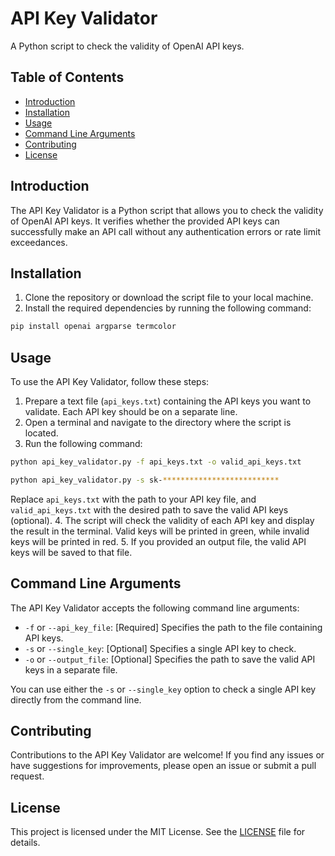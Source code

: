 # API Key Validator

A Python script to check the validity of OpenAI API keys.

## Table of Contents

- [Introduction](#introduction)
- [Installation](#installation)
- [Usage](#usage)
- [Command Line Arguments](#command-line-arguments)
- [Contributing](#contributing)
- [License](#license)

## Introduction

The API Key Validator is a Python script that allows you to check the validity of OpenAI API keys. It verifies whether the provided API keys can successfully make an API call without any authentication errors or rate limit exceedances.

## Installation

1. Clone the repository or download the script file to your local machine.
2. Install the required dependencies by running the following command:

```sh
pip install openai argparse termcolor
```

## Usage

To use the API Key Validator, follow these steps:

1. Prepare a text file (`api_keys.txt`) containing the API keys you want to validate. Each API key should be on a separate line.
2. Open a terminal and navigate to the directory where the script is located.
3. Run the following command:

```sh
python api_key_validator.py -f api_keys.txt -o valid_api_keys.txt
```
```sh
python api_key_validator.py -s sk-**************************
```

Replace `api_keys.txt` with the path to your API key file, and `valid_api_keys.txt` with the desired path to save the valid API keys (optional).
4. The script will check the validity of each API key and display the result in the terminal. Valid keys will be printed in green, while invalid keys will be printed in red.
5. If you provided an output file, the valid API keys will be saved to that file.

## Command Line Arguments

The API Key Validator accepts the following command line arguments:

- `-f` or `--api_key_file`: [Required] Specifies the path to the file containing API keys.
- `-s` or `--single_key`: [Optional] Specifies a single API key to check.
- `-o` or `--output_file`: [Optional] Specifies the path to save the valid API keys in a separate file.

You can use either the `-s` or `--single_key` option to check a single API key directly from the command line.

## Contributing

Contributions to the API Key Validator are welcome! If you find any issues or have suggestions for improvements, please open an issue or submit a pull request.

## License

This project is licensed under the MIT License. See the [LICENSE](LICENSE) file for details.
